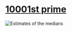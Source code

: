 # [10001st prime][0]

![Estimates of the medians][1]

[0]: https://projecteuler.net/problem=7
[1]: https://cdn.jsdelivr.net/gh/japaric/euler_criterion.rs/plots/007.svg
